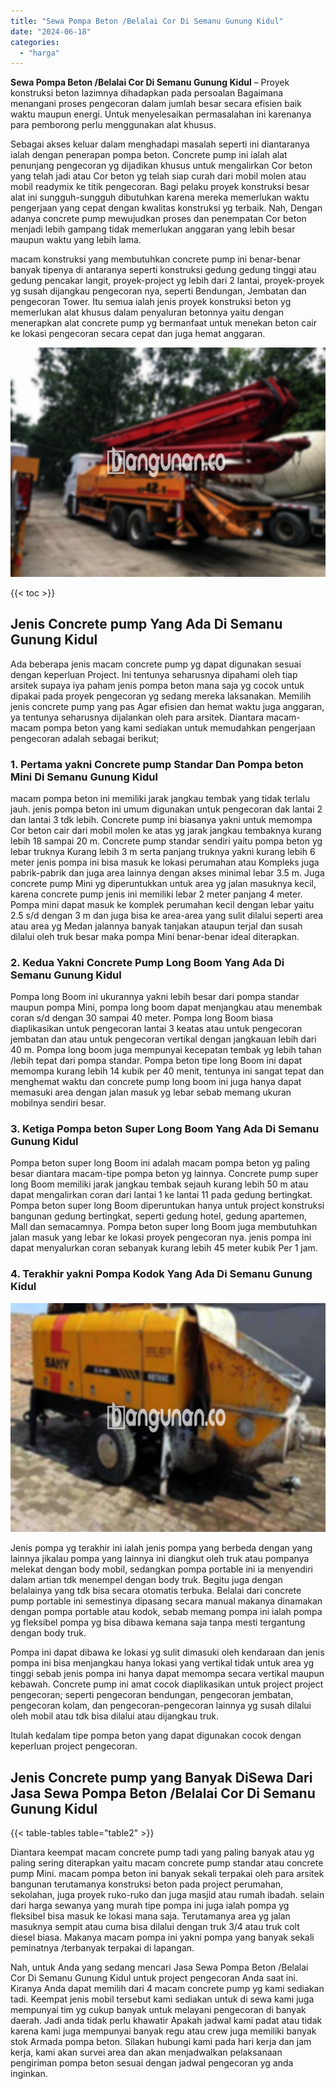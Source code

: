 ```yaml
---
title: "Sewa Pompa Beton /Belalai Cor Di Semanu Gunung Kidul"
date: "2024-06-18"
categories: 
  - "harga"
---
```


**Sewa Pompa Beton /Belalai Cor Di Semanu Gunung Kidul** – Proyek konstruksi beton lazimnya dihadapkan pada persoalan Bagaimana menangani proses pengecoran dalam jumlah besar secara efisien baik waktu maupun energi. Untuk menyelesaikan permasalahan ini karenanya para pemborong perlu menggunakan alat khusus.

Sebagai akses keluar dalam menghadapi masalah seperti ini diantaranya ialah dengan penerapan pompa beton. Concrete pump ini ialah alat penunjang pengecoran yg dijadikan khusus untuk mengalirkan Cor beton yang telah jadi atau Cor beton yg telah siap curah dari mobil molen atau mobil readymix ke titik pengecoran. Bagi pelaku proyek konstruksi besar alat ini sungguh-sungguh dibutuhkan karena mereka memerlukan waktu pengerjaan yang cepat dengan kwalitas konstruksi yg terbaik. Nah, Dengan adanya concrete pump mewujudkan proses dan penempatan Cor beton menjadi lebih gampang tidak memerlukan anggaran yang lebih besar maupun waktu yang lebih lama.

macam konstruksi yang membutuhkan concrete pump ini benar-benar banyak tipenya di antaranya seperti konstruksi gedung gedung tinggi atau gedung pencakar langit, proyek-project yg lebih dari 2 lantai, proyek-proyek yg susah dijangkau pengecoran nya, seperti Bendungan, Jembatan dan pengecoran Tower. Itu semua ialah jenis proyek konstruksi beton yg memerlukan alat khusus dalam penyaluran betonnya yaitu dengan menerapkan alat concrete pump yg bermanfaat untuk menekan beton cair ke lokasi pengecoran secara cepat dan juga hemat anggaran.

![Sewa Pompa Beton /Belalai Cor Di Semanu Gunung Kidul](/images/sewa-concrete-pump-19.png)

{{< toc >}}

## Jenis Concrete pump Yang Ada Di Semanu Gunung Kidul

Ada beberapa jenis macam concrete pump yg dapat digunakan sesuai dengan keperluan Project. Ini tentunya seharusnya dipahami oleh tiap arsitek supaya iya paham jenis pompa beton mana saja yg cocok untuk dipakai pada proyek pengecoran yg sedang mereka laksanakan. Memilih jenis concrete pump yang pas Agar efisien dan hemat waktu juga anggaran, ya tentunya seharusnya dijalankan oleh para arsitek. Diantara macam-macam pompa beton yang kami sediakan untuk memudahkan pengerjaan pengecoran adalah sebagai berikut;

### 1\. Pertama yakni Concrete pump Standar Dan Pompa beton Mini Di Semanu Gunung Kidul

macam pompa beton ini memiliki jarak jangkau tembak yang tidak terlalu jauh. jenis pompa beton ini umum digunakan untuk pengecoran dak lantai 2 dan lantai 3 tdk lebih. Concrete pump ini biasanya yakni untuk memompa Cor beton cair dari mobil molen ke atas yg jarak jangkau tembaknya kurang lebih 18 sampai 20 m. Concrete pump standar sendiri yaitu pompa beton yg lebar truknya Kurang lebih 3 m serta panjang truknya yakni kurang lebih 6 meter jenis pompa ini bisa masuk ke lokasi perumahan atau Kompleks juga pabrik-pabrik dan juga area lainnya dengan akses minimal lebar 3.5 m. Juga concrete pump Mini yg diperuntukkan untuk area yg jalan masuknya kecil, karena concrete pump jenis ini memiliki lebar 2 meter panjang 4 meter. Pompa mini dapat masuk ke komplek perumahan kecil dengan lebar yaitu 2.5 s/d dengan 3 m dan juga bisa ke area-area yang sulit dilalui seperti area atau area yg Medan jalannya banyak tanjakan ataupun terjal dan susah dilalui oleh truk besar maka pompa Mini benar-benar ideal diterapkan.

### 2\. Kedua Yakni Concrete Pump Long Boom Yang Ada Di Semanu Gunung Kidul

Pompa long Boom ini ukurannya yakni lebih besar dari pompa standar maupun pompa Mini, pompa long boom dapat menjangkau atau menembak coran s/d dengan 30 sampai 40 meter. Pompa long Boom biasa diaplikasikan untuk pengecoran lantai 3 keatas atau untuk pengecoran jembatan dan atau untuk pengecoran vertikal dengan jangkauan lebih dari 40 m. Pompa long boom juga mempunyai kecepatan tembak yg lebih tahan /lebih tepat dari pompa standar. Pompa beton tipe long Boom ini dapat memompa kurang lebih 14 kubik per 40 menit, tentunya ini sangat tepat dan menghemat waktu dan concrete pump long boom ini juga hanya dapat memasuki area dengan jalan masuk yg lebar sebab memang ukuran mobilnya sendiri besar.

### 3\. Ketiga Pompa beton Super Long Boom Yang Ada Di Semanu Gunung Kidul

Pompa beton super long Boom ini adalah macam pompa beton yg paling besar diantara macam-tipe pompa beton yg lainnya. Concrete pump super long Boom memiliki jarak jangkau tembak sejauh kurang lebih 50 m atau dapat mengalirkan coran dari lantai 1 ke lantai 11 pada gedung bertingkat. Pompa beton super long Boom diperuntukan hanya untuk project konstruksi bangunan gedung bertingkat, seperti gedung hotel, gedung apartemen, Mall dan semacamnya. Pompa beton super long Boom juga membutuhkan jalan masuk yang lebar ke lokasi proyek pengecoran nya. jenis pompa ini dapat menyalurkan coran sebanyak kurang lebih 45 meter kubik Per 1 jam.

### 4\. Terakhir yakni Pompa Kodok Yang Ada Di Semanu Gunung Kidul

![Sewa Pompa Beton /Belalai Cor Di Semanu Gunung Kidul](/images/sewa-concrete-pump-30.png)

Jenis pompa yg terakhir ini ialah jenis pompa yang berbeda dengan yang lainnya jikalau pompa yang lainnya ini diangkut oleh truk atau pompanya melekat dengan body mobil, sedangkan pompa portable ini ia menyendiri dalam artian tdk menempel dengan body truk. Begitu juga dengan belalainya yang tdk bisa secara otomatis terbuka. Belalai dari concrete pump portable ini semestinya dipasang secara manual makanya dinamakan dengan pompa portable atau kodok, sebab memang pompa ini ialah pompa yg fleksibel pompa yg bisa dibawa kemana saja tanpa mesti tergantung dengan body truk.

Pompa ini dapat dibawa ke lokasi yg sulit dimasuki oleh kendaraan dan jenis pompa ini bisa menjangkau hanya lokasi yang vertikal tidak untuk area yg tinggi sebab jenis pompa ini hanya dapat memompa secara vertikal maupun kebawah. Concrete pump ini amat cocok diaplikasikan untuk project project pengecoran; seperti pengecoran bendungan, pengecoran jembatan, pengecoran kolam, dan pengecoran-pengecoran lainnya yg susah dilalui oleh mobil atau tdk bisa dilalui atau dijangkau truk.

Itulah kedalam tipe pompa beton yang dapat digunakan cocok dengan keperluan project pengecoran.

## Jenis Concrete pump yang Banyak DiSewa Dari Jasa Sewa Pompa Beton /Belalai Cor Di Semanu Gunung Kidul

{{< table-tables table="table2" >}}

Diantara keempat macam concrete pump tadi yang paling banyak atau yg paling sering diterapkan yaitu macam concrete pump standar atau concrete pump Mini. macam pompa beton ini banyak sekali terpakai oleh para arsitek bangunan terutamanya konstruksi beton pada project perumahan, sekolahan, juga proyek ruko-ruko dan juga masjid atau rumah ibadah. selain dari harga sewanya yang murah tipe pompa ini juga ialah pompa yg fleksibel bisa masuk ke lokasi mana saja. Terutamanya area yg jalan masuknya sempit atau cuma bisa dilalui dengan truk 3/4 atau truk colt diesel biasa. Makanya macam pompa ini yakni pompa yang banyak sekali peminatnya /terbanyak terpakai di lapangan.

Nah, untuk Anda yang sedang mencari Jasa Sewa Pompa Beton /Belalai Cor Di Semanu Gunung Kidul untuk project pengecoran Anda saat ini. Kiranya Anda dapat memilih dari 4 macam concrete pump yg kami sediakan tadi. Keempat jenis mobil tersebut kami sediakan untuk di sewa kami juga mempunyai tim yg cukup banyak untuk melayani pengecoran di banyak daerah. Jadi anda tidak perlu khawatir Apakah jadwal kami padat atau tidak karena kami juga mempunyai banyak regu atau crew juga memiliki banyak stok Armada pompa beton. Silakan hubungi kami pada hari kerja dan jam kerja, kami akan survei area dan akan menjadwalkan pelaksanaan pengiriman pompa beton sesuai dengan jadwal pengecoran yg anda inginkan.
